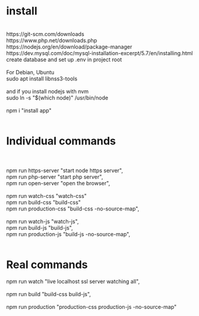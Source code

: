 <!DOCTYPE html>
<html lang="en">
<body>
    <h1>
        install
    </h1>
    <br>
    https://git-scm.com/downloads 
    <br>
    https://www.php.net/downloads.php
    <br>
    https://nodejs.org/en/download/package-manager
    <br>
    https://dev.mysql.com/doc/mysql-installation-excerpt/5.7/en/installing.html
    <br>
    create database and set up .env in project root
    <br>
    <br>
    For Debian, Ubuntu
    <br>
    sudo apt install libnss3-tools
    <br>
    <br>
    and if you install nodejs with nvm 
    <br>
    sudo ln -s "$(which node)" /usr/bin/node  
    <br>
    <br>
    npm i "install app"
    <br>
    <br>
    <h1>
        Individual commands
    </h1>
    <br>
    <br>
    npm run https-server "start node https server",
    <br>
    npm run php-server "start php server",
    <br>
    npm run open-server "open the browser",
    <br>
    <br>
    npm run watch-css "watch-css" 
    <br>
    npm run build-css "build-css"
    <br>
    npm run production-css "build-css -no-source-map",
    <br>
    <br>
    npm run watch-js "watch-js",
    <br>
    npm run build-js "build-js",
    <br>
    npm run production-js "build-js -no-source-map",
    <br>
    <br>
    <h1>
        Real commands
    </h1>
    npm run watch "live localhost ssl server watching all",
    <br>
    <br>
    npm run build  "build-css build-js",
    <br>
    <br>
    npm run production "production-css production-js  -no-source-map"
    <br>
    <br>
</html>
